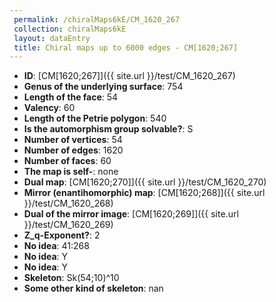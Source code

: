 ```yaml
--- 
 permalink: /chiralMaps6kE/CM_1620_267 
 collection: chiralMaps6kE
 layout: dataEntry
 title: Chiral maps up to 6000 edges - CM[1620;267]
---
```


- **ID**: [CM[1620;267]]({{ site.url }}/test/CM_1620_267)
- **Genus of the underlying surface**: 754
- **Length of the face**: 54
- **Valency**: 60
- **Length of the Petrie polygon**: 540
- **Is the automorphism group solvable?**: S
- **Number of vertices**: 54
- **Number of edges**: 1620
- **Number of faces**: 60
- **The map is self-**: none
- **Dual map**: [CM[1620;270]]({{ site.url }}/test/CM_1620_270)
- **Mirror (enantihomorphic) map**: [CM[1620;268]]({{ site.url }}/test/CM_1620_268)
- **Dual of the mirror image**: [CM[1620;269]]({{ site.url }}/test/CM_1620_269)
- **Z_q-Exponent?**: 2
- **No idea**:  41:268
- **No idea**: Y
- **No idea**: Y
- **Skeleton**: Sk(54;10)^10
- **Some other kind of skeleton**: nan
